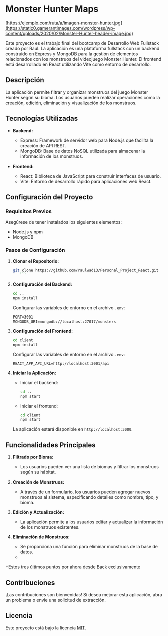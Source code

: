# Monster Hunter Maps

[https://ejemplo.com/ruta/a/imagen-monster-hunter.jpg](https://static0.gamerantimages.com/wordpress/wp-content/uploads/2020/02/Monster-Hunter-header-image.jpg)

Este proyecto es el trabajo final del bootcamp de Desarrollo Web Fullstack creado por Raul. La aplicación es una plataforma fullstack con un backend construido en Express y MongoDB para la gestión de elementos relacionados con los monstruos del videojuego Monster Hunter. El frontend está desarrollado en React utilizando Vite como entorno de desarrollo.

## Descripción

La aplicación permite filtrar y organizar monstruos del juego Monster Hunter según su bioma. Los usuarios pueden realizar operaciones como la creación, edición, eliminación y visualización de los monstruos.

## Tecnologías Utilizadas

- **Backend:**
  - Express: Framework de servidor web para Node.js que facilita la creación de API REST.
  - MongoDB: Base de datos NoSQL utilizada para almacenar la información de los monstruos.

- **Frontend:**
  - React: Biblioteca de JavaScript para construir interfaces de usuario.
  - Vite: Entorno de desarrollo rápido para aplicaciones web React.

## Configuración del Proyecto

### Requisitos Previos

Asegúrese de tener instalados los siguientes elementos:

- Node.js y npm
- MongoDB

### Pasos de Configuración

1. **Clonar el Repositorio:**

    ```bash
    git clone https://github.com/raulwad13/Personal_Project_React.git
       ```

2. **Configuración del Backend:**

    ```bash
    cd ..
    npm install
    ```

    Configurar las variables de entorno en el archivo `.env`:

    ```env
    PORT=3001
    MONGODB_URI=mongodb://localhost:27017/monsters
    ```

3. **Configuración del Frontend:**

    ```bash
    cd client
    npm install
    ```

    Configurar las variables de entorno en el archivo `.env`:

    ```env
    REACT_APP_API_URL=http://localhost:3001/api
    ```

4. **Iniciar la Aplicación:**

    - Iniciar el backend:

        ```bash
        cd ..
        npm start
        ```

    - Iniciar el frontend:

        ```bash
        cd client
        npm start
        ```

    La aplicación estará disponible en `http://localhost:3000`.

## Funcionalidades Principales

1. **Filtrado por Bioma:**
   - Los usuarios pueden ver una lista de biomas y filtrar los monstruos según su hábitat.

2. **Creación de Monstruos:**
   - A través de un formulario, los usuarios pueden agregar nuevos monstruos al sistema, especificando detalles como nombre, tipo, y bioma.

3. **Edición y Actualización:**
   - La aplicación permite a los usuarios editar y actualizar la información de los monstruos existentes.

4. **Eliminación de Monstruos:**
   - Se proporciona una función para eliminar monstruos de la base de datos.
   - 
+Estos tres últimos puntos por ahora desde Back exclusivamente
## Contribuciones

¡Las contribuciones son bienvenidas! Si desea mejorar esta aplicación, abra un problema o envíe una solicitud de extracción.

## Licencia

Este proyecto está bajo la licencia [MIT](LICENSE).
